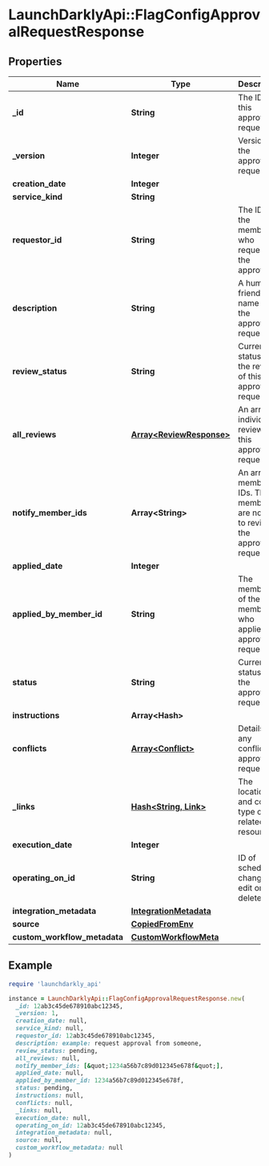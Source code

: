 # LaunchDarklyApi::FlagConfigApprovalRequestResponse

## Properties

| Name | Type | Description | Notes |
| ---- | ---- | ----------- | ----- |
| **_id** | **String** | The ID of this approval request |  |
| **_version** | **Integer** | Version of the approval request |  |
| **creation_date** | **Integer** |  |  |
| **service_kind** | **String** |  |  |
| **requestor_id** | **String** | The ID of the member who requested the approval | [optional] |
| **description** | **String** | A human-friendly name for the approval request | [optional] |
| **review_status** | **String** | Current status of the review of this approval request |  |
| **all_reviews** | [**Array&lt;ReviewResponse&gt;**](ReviewResponse.md) | An array of individual reviews of this approval request |  |
| **notify_member_ids** | **Array&lt;String&gt;** | An array of member IDs. These members are notified to review the approval request. |  |
| **applied_date** | **Integer** |  | [optional] |
| **applied_by_member_id** | **String** | The member ID of the member who applied the approval request | [optional] |
| **status** | **String** | Current status of the approval request |  |
| **instructions** | **Array&lt;Hash&gt;** |  |  |
| **conflicts** | [**Array&lt;Conflict&gt;**](Conflict.md) | Details on any conflicting approval requests |  |
| **_links** | [**Hash&lt;String, Link&gt;**](Link.md) | The location and content type of related resources |  |
| **execution_date** | **Integer** |  | [optional] |
| **operating_on_id** | **String** | ID of scheduled change to edit or delete | [optional] |
| **integration_metadata** | [**IntegrationMetadata**](IntegrationMetadata.md) |  | [optional] |
| **source** | [**CopiedFromEnv**](CopiedFromEnv.md) |  | [optional] |
| **custom_workflow_metadata** | [**CustomWorkflowMeta**](CustomWorkflowMeta.md) |  | [optional] |

## Example

```ruby
require 'launchdarkly_api'

instance = LaunchDarklyApi::FlagConfigApprovalRequestResponse.new(
  _id: 12ab3c45de678910abc12345,
  _version: 1,
  creation_date: null,
  service_kind: null,
  requestor_id: 12ab3c45de678910abc12345,
  description: example: request approval from someone,
  review_status: pending,
  all_reviews: null,
  notify_member_ids: [&quot;1234a56b7c89d012345e678f&quot;],
  applied_date: null,
  applied_by_member_id: 1234a56b7c89d012345e678f,
  status: pending,
  instructions: null,
  conflicts: null,
  _links: null,
  execution_date: null,
  operating_on_id: 12ab3c45de678910abc12345,
  integration_metadata: null,
  source: null,
  custom_workflow_metadata: null
)
```

